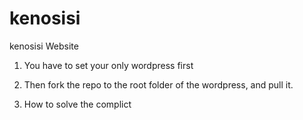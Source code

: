 # kenosisi
kenosisi Website  

1. You have to set your only wordpress first

2. Then fork the repo to the root folder of the wordpress, and pull it.

3. How to solve the complict
